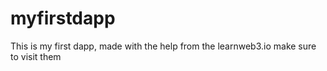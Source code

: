 # myfirstdapp
This is my first dapp, made with the help from the learnweb3.io make sure to visit them
